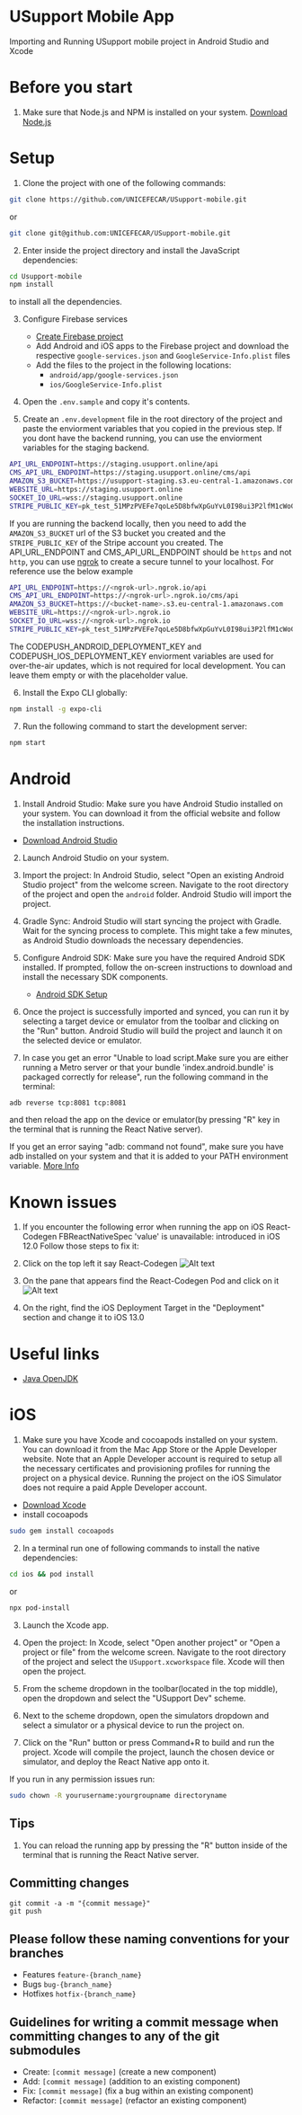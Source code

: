 # USupport Mobile App

Importing and Running USupport mobile project in Android Studio and Xcode

# Before you start

1. Make sure that Node.js and NPM is installed on your system.
   [Download Node.js](https://nodejs.org/en/download/)

# Setup

1. Clone the project with one of the following commands:

```sh
git clone https://github.com/UNICEFECAR/USupport-mobile.git
```

or

```sh
git clone git@github.com:UNICEFECAR/USupport-mobile.git
```

2. Enter inside the project directory and install the JavaScript dependencies:

```sh
cd Usupport-mobile
npm install
```

to install all the dependencies.

3. Configure Firebase services

   - [Create Firebase project](https://console.firebase.google.com/)
   - Add Android and iOS apps to the Firebase project and download the respective `google-services.json` and `GoogleService-Info.plist` files
   - Add the files to the project in the following locations:
     - `android/app/google-services.json`
     - `ios/GoogleService-Info.plist`

4. Open the `.env.sample` and copy it's contents.

5. Create an `.env.development` file in the root directory of the project and paste the enviorment variables that you copied in the previous step. If you dont have the backend running, you can use the enviorment variables for the staging backend.

```sh
API_URL_ENDPOINT=https://staging.usupport.online/api
CMS_API_URL_ENDPOINT=https://staging.usupport.online/cms/api
AMAZON_S3_BUCKET=https://usupport-staging.s3.eu-central-1.amazonaws.com
WEBSITE_URL=https://staging.usupport.online
SOCKET_IO_URL=wss://staging.usupport.online
STRIPE_PUBLIC_KEY=pk_test_51MPzPVEFe7qoLe5D8bfwXpGuYvL0I98ui3P2lfM1cWoG1b0oRU8GfXBzWnXMrivdRwR7gXXngkjiNxm85PXv4B1400jL8VhSUh
```

If you are running the backend locally, then you need to add the `AMAZON_S3_BUCKET` url of the S3 bucket you created and the `STRIPE_PUBLIC_KEY` of the Stripe account you created.
The API_URL_ENDPOINT and CMS_API_URL_ENDPOINT should be `https` and not `http`, you can use [ngrok](https://ngrok.com/) to create a secure tunnel to your localhost. For reference use the below example

```sh
API_URL_ENDPOINT=https://<ngrok-url>.ngrok.io/api
CMS_API_URL_ENDPOINT=https://<ngrok-url>.ngrok.io/cms/api
AMAZON_S3_BUCKET=https://<bucket-name>.s3.eu-central-1.amazonaws.com
WEBSITE_URL=https://<ngrok-url>.ngrok.io
SOCKET_IO_URL=wss://<ngrok-url>.ngrok.io
STRIPE_PUBLIC_KEY=pk_test_51MPzPVEFe7qoLe5D8bfwXpGuYvL0I98ui3P2lfM1cWoG1b0oRU8GfXBzWnXMrivdRwR7gXXngkjiNxm85PXv4B1400jL8VhSUh
```

The CODEPUSH_ANDROID_DEPLOYMENT_KEY and CODEPUSH_IOS_DEPLOYMENT_KEY enviorment variables are used for over-the-air updates, which is not required for local development. You can leave them empty or with the placeholder value.

6. Install the Expo CLI globally:

```sh
npm install -g expo-cli
```

7. Run the following command to start the development server:

```sh
npm start
```

# Android

1. Install Android Studio: Make sure you have Android Studio installed on your system. You can download it from the official website and follow the installation instructions.

- [Download Android Studio](https://developer.android.com/studio)

2. Launch Android Studio on your system.

3. Import the project: In Android Studio, select "Open an existing Android Studio project" from the welcome screen. Navigate to the root directory of the project and open the `android` folder. Android Studio will import the project.

4. Gradle Sync: Android Studio will start syncing the project with Gradle. Wait for the syncing process to complete. This might take a few minutes, as Android Studio downloads the necessary dependencies.

5. Configure Android SDK: Make sure you have the required Android SDK installed. If prompted, follow the on-screen instructions to download and install the necessary SDK components.

   - [Android SDK Setup](https://developer.android.com/studio/intro/update#sdk-manager)

6. Once the project is successfully imported and synced, you can run it by selecting a target device or emulator from the toolbar and clicking on the "Run" button. Android Studio will build the project and launch it on the selected device or emulator.

7. In case you get an error "Unable to load script.Make sure you are either running a Metro server or that your bundle 'index.android.bundle' is packaged correctly for release", run the following command in the terminal:

```sh
adb reverse tcp:8081 tcp:8081
```

and then reload the app on the device or emulator(by pressing "R" key in the terminal that is running the React Native server).

If you get an error saying "adb: command not found", make sure you have adb installed on your system and that it is added to your PATH environment variable. [More Info](https://medium.com/androiddevelopers/help-adb-is-not-found-93e9ed8a67ee)

# Known issues

1. If you encounter the following error when running the app on iOS
   React-Codegen
   FBReactNativeSpec
   'value' is unavailable:
   introduced in iOS 12.0
   Follow those steps to fix it:

1. Click on the top left it say React-Codegen
   ![Alt text](https://usupport-staging.s3.eu-central-1.amazonaws.com/xcode-codegen.jpeg)
1. On the pane that appears find the React-Codegen Pod and click on it
   ![Alt text](https://usupport-staging.s3.eu-central-1.amazonaws.com/xcode-codegen2.jpeg)
1. On the right, find the iOS Deployment Target in the "Deployment" section and change it to iOS 13.0

# Useful links

- [Java OpenJDK ](https://www.azul.com/downloads/?package=jdk#zulu)

# iOS

1. Make sure you have Xcode and cocoapods installed on your system. You can download it from the Mac App Store or the Apple Developer website. Note that an Apple Developer account is required to setup all the necessary certificates and provisioning profiles for running the project on a physical device. Running the project on the iOS Simulator does not require a paid Apple Developer account.

- [Download Xcode](https://developer.apple.com/xcode/)
- install cocoapods

```sh
sudo gem install cocoapods
```

2. In a terminal run one of following commands to install the native dependencies:

```sh
cd ios && pod install
```

or

```sh
npx pod-install
```

3. Launch the Xcode app.

4. Open the project: In Xcode, select "Open another project" or "Open a project or file" from the welcome screen. Navigate to the root directory of the project and select the `USupport.xcworkspace` file. Xcode will then open the project.

5. From the scheme dropdown in the toolbar(located in the top middle), open the dropdown and select the "USupport Dev" scheme.

6. Next to the scheme dropdown, open the simulators dropdown and select a simulator or a physical device to run the project on.

7. Click on the "Run" button or press Command+R to build and run the project. Xcode will compile the project, launch the chosen device or simulator, and deploy the React Native app onto it.

If you run in any permission issues run:

```sh
sudo chown -R yourusername:yourgroupname directoryname
```

## Tips

1. You can reload the running app by pressing the "R" button inside of the terminal that is running the React Native server.

## Committing changes

```
git commit -a -m "{commit message}"
git push
```

## Please follow these naming conventions for your branches

- Features `feature-{branch_name}`
- Bugs `bug-{branch_name}`
- Hotfixes `hotfix-{branch_name}`

## Guidelines for writing a commit message when committing changes to any of the git submodules

- Create: `[commit message]` (create a new component)
- Add: `[commit message]` (addition to an existing component)
- Fix: `[commit message]` (fix a bug within an existing component)
- Refactor: `[commit message]` (refactor an existing component)
